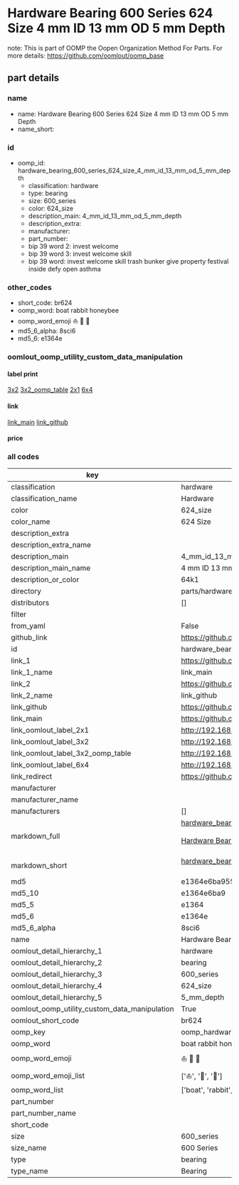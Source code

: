 # Hardware Bearing 600 Series 624 Size 4 mm ID 13 mm OD 5 mm Depth  

note: This is part of OOMP the Oopen Organization Method For Parts. For more details: https://github.com/oomlout/oomp_base

##  part details
  







### name
* name: Hardware Bearing 600 Series 624 Size 4 mm ID 13 mm OD 5 mm Depth
* name_short: 
### id
* oomp_id: hardware_bearing_600_series_624_size_4_mm_id_13_mm_od_5_mm_depth
  * classification: hardware
  * type: bearing
  * size: 600_series
  * color: 624_size
  * description_main: 4_mm_id_13_mm_od_5_mm_depth
  * description_extra: 
  * manufacturer: 
  * part_number: 
  * bip 39 word 2: invest welcome
  * bip 39 word 3: invest welcome skill
  * bip 39 word: invest welcome skill trash bunker give property festival inside defy open asthma

### other_codes
* short_code: br624
* oomp_word: boat rabbit honeybee
* oomp_word_emoji :boat: :rabbit: :honeybee:
* md5_6_alpha: 8sci6
* md5_6: e1364e






### oomlout_oomp_utility_custom_data_manipulation
#### label print
[3x2](http://192.168.1.245:1112/?label=oomp%208sci6)
[3x2_oomp_table](http://192.168.1.108:1112/?label=oomp%208sci6)
[2x1](http://192.168.1.242:1112/?label=oomp%208sci6)
[6x4](http://192.168.1.55:1112/?label=oomp%208sci6)    

#### link

[link_main](https://github.com/oomlout/oomlout_oomp_version_1_messy/tree/main/parts/hardware_bearing_600_series_624_size_4_mm_id_13_mm_od_5_mm_depth) [link_github](https://github.com/oomlout/oomlout_oomp_version_1_messy/tree/main/parts/hardware_bearing_600_series_624_size_4_mm_id_13_mm_od_5_mm_depth)                             

#### price







### all codes 
| key | value |  
| --- | --- |  
| classification | hardware |  
| classification_name | Hardware |  
| color | 624_size |  
| color_name | 624 Size |  
| description_extra |  |  
| description_extra_name |  |  
| description_main | 4_mm_id_13_mm_od_5_mm_depth |  
| description_main_name | 4 mm ID 13 mm OD 5 mm Depth |  
| description_or_color | 64k1 |  
| directory | parts/hardware_bearing_600_series_624_size_4_mm_id_13_mm_od_5_mm_depth |  
| distributors | [] |  
| filter |  |  
| from_yaml | False |  
| github_link | https://github.com/oomlout/oomlout_oomp_part_src/tree/main/parts/hardware_bearing_600_series_624_size_4_mm_id_13_mm_od_5_mm_depth |  
| id | hardware_bearing_600_series_624_size_4_mm_id_13_mm_od_5_mm_depth |  
| link_1 | https://github.com/oomlout/oomlout_oomp_version_1_messy/tree/main/parts/hardware_bearing_600_series_624_size_4_mm_id_13_mm_od_5_mm_depth |  
| link_1_name | link_main |  
| link_2 | https://github.com/oomlout/oomlout_oomp_version_1_messy/tree/main/parts/hardware_bearing_600_series_624_size_4_mm_id_13_mm_od_5_mm_depth |  
| link_2_name | link_github |  
| link_github | https://github.com/oomlout/oomlout_oomp_version_1_messy/tree/main/parts/hardware_bearing_600_series_624_size_4_mm_id_13_mm_od_5_mm_depth |  
| link_main | https://github.com/oomlout/oomlout_oomp_version_1_messy/tree/main/parts/hardware_bearing_600_series_624_size_4_mm_id_13_mm_od_5_mm_depth |  
| link_oomlout_label_2x1 | http://192.168.1.242:1112/?label=oomp%208sci6 |  
| link_oomlout_label_3x2 | http://192.168.1.245:1112/?label=oomp%208sci6 |  
| link_oomlout_label_3x2_oomp_table | http://192.168.1.108:1112/?label=oomp%208sci6 |  
| link_oomlout_label_6x4 | http://192.168.1.55:1112/?label=oomp%208sci6 |  
| link_redirect | https://github.com/oomlout/oomlout_oomp_version_1_messy/tree/main/parts/hardware_bearing_600_series_624_size_4_mm_id_13_mm_od_5_mm_depth |  
| manufacturer |  |  
| manufacturer_name |  |  
| manufacturers | [] |  
| markdown_full | [hardware_bearing_600_series_624_size_4_mm_id_13_mm_od_5_mm_depth](none)<br>[](none)<br>[Hardware Bearing 600 Series 624 Size 4 Mm Id 13 Mm Od 5 Mm Depth](none)<br><br> |  
| markdown_short | [hardware_bearing_600_series_624_size_4_mm_id_13_mm_od_5_mm_depth](none)<br><br> |  
| md5 | e1364e6ba955358d898f3e7794fe53af |  
| md5_10 | e1364e6ba9 |  
| md5_5 | e1364 |  
| md5_6 | e1364e |  
| md5_6_alpha | 8sci6 |  
| name | Hardware Bearing 600 Series 624 Size 4 mm ID 13 mm OD 5 mm Depth |  
| oomlout_detail_hierarchy_1 | hardware |  
| oomlout_detail_hierarchy_2 | bearing |  
| oomlout_detail_hierarchy_3 | 600_series |  
| oomlout_detail_hierarchy_4 | 624_size |  
| oomlout_detail_hierarchy_5 | 5_mm_depth |  
| oomlout_oomp_utility_custom_data_manipulation | True |  
| oomlout_short_code | br624 |  
| oomp_key | oomp_hardware_bearing_600_series_624_size_4_mm_id_13_mm_od_5_mm_depth |  
| oomp_word | boat rabbit honeybee |  
| oomp_word_emoji | :boat: :rabbit: :honeybee: |  
| oomp_word_emoji_list | [':boat:', ':rabbit:', ':honeybee:'] |  
| oomp_word_list | ['boat', 'rabbit', 'honeybee'] |  
| part_number |  |  
| part_number_name |  |  
| short_code |  |  
| size | 600_series |  
| size_name | 600 Series |  
| type | bearing |  
| type_name | Bearing |  
